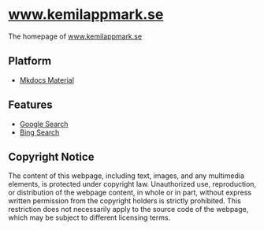 # www.kemilappmark.se

The homepage of www.kemilappmark.se

## Platform

- [Mkdocs Material](https://squidfunk.github.io/mkdocs-material/)

## Features

- [Google Search](https://search.google.com/search-console/)
- [Bing Search](https://www.bing.com/webmasters)


## Copyright Notice

The content of this webpage, including text, images, and any multimedia elements, is protected under copyright law. Unauthorized use, reproduction, or distribution of the webpage content, in whole or in part, without express written permission from the copyright holders is strictly prohibited. This restriction does not necessarily apply to the source code of the webpage, which may be subject to different licensing terms.
